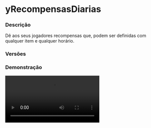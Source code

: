 # yRecompensasDiarias
<secondary-label ref="utility"/>

### Descrição
Dê aos seus jogadores recompensas que, podem ser definidas com qualquer item e qualquer horário.

### Versões
<secondary-label ref="1.8"/>
<secondary-label ref="1.9"/>
<secondary-label ref="1.10"/>
<secondary-label ref="1.11"/>
<secondary-label ref="1.12"/>
<secondary-label ref="1.13"/>
<secondary-label ref="1.14"/>
<secondary-label ref="1.15"/>
<secondary-label ref="1.16"/>
<secondary-label ref="1.17"/>
<secondary-label ref="1.18"/>
<secondary-label ref="1.19"/>
<secondary-label ref="1.20"/>
<secondary-label ref="1.21"/>

### Demonstração
<video src="//www.youtube.com/watch?v=kC0ln03z7LY"/>


<chapter title="Comandos" id="commands" collapsible="true">
<code-block lang="plain text">/dailyreward - Abrir o menu do entregador.
/dailyreward setnpc - Setar o NPC do entregador.
/dailyreward delnpc - Deletar o NPC do entregador.
/dailyreward reload - Recarrega as configurações</code-block>
</chapter>

<chapter title="Permissões" id="permissions" collapsible="true">
<code-block lang="plain text">yrecompensasdiarias.use - Permissão para o /dailyreward
yrecompensasdiarias.setnpc - Permissão para o /dailyreward setnpc
yrecompensasdiarias.delnpc - Permissão para o /dailyreward delnpc
yrecompensasdiarias.admin.reload - Permissão para o /dailyreward delnpc</code-block>
</chapter>



## Erros comuns
<primary-label ref="errors"/>

Antes de configurar o plugin, revise os pontos listados aqui para evitar problemas frequentes durante a configuração.

<seealso style="cards">
    <category ref="wrs">
        <a href="yplugins.md"></a>        <a href="https://ystoreplugins.com.br/plugins/detalhes/6-yRecompensasDiarias">Site do plugin yRecompensasDiarias</a>
    </category>
</seealso>